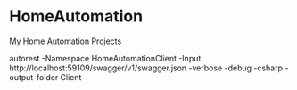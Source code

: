 # HomeAutomation
My Home Automation Projects


autorest -Namespace HomeAutomationClient -Input http://localhost:59109/swagger/v1/swagger.json -verbose -debug -csharp -output-folder Client